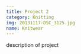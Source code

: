 ```yaml
---
title: Project 2
category: Knitting
img: 20131117-DSC_3125.jpg
name: Knitwear
---
```

description of project
